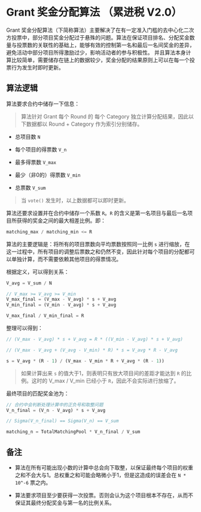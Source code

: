 # Grant 奖金分配算法 （累进税 V2.0）

Grant 奖金分配算法（下简称算法）主要解决了在有一定准入门槛的去中心化二次方投票中，部分项目奖金分配过于悬殊的问题。算法在保证项目排名、分配奖金数量与投票数的关联性的基础上，能够有效的控制第一名和最后一名间奖金的差异，避免活动中部分项目所得激励过少，影响活动者的参与积极性。
并且算法本身计算比较简单，需要储存在链上的数据较少，奖金分配的结果原则上可以在每一个投票行为发生时即时更新。

## 算法逻辑

算法要求合约中储存一下信息：

> 算法针对 Grant 每个 Round 的 每个 Category 独立计算分配结果，因此以下数据都以 Round + Category 作为索引分别储存。

- 总项目数 `N`

- 每个项目的得票数 `V_n`

- 最多得票数 `V_max`

- 最少（非0的）得票数 `V_min`

- 总票数 `V_sum`

> 当 `vote()` 发生时，以上数据都可以即时更新。

算法还要求设置并在合约中储存一个系数 `R`。`R` 的含义是第一名项目与最后一名项目所获得的奖金之间的最大相差比例。即：

```js
matching_max / matching_min <= R
```

算法的主要逻辑是：将所有的项目票数向平均票数按照同一比例 `s` 进行缩放，在这一过程中，所有项目的调整后票数之和仍然不变，因此针对每个项目的分配都可以单独计算，而不需要依赖其他项目的得票情况。

根据定义，可以得到关系：

```js
V_avg = V_sum / N

// V_max >= V_avg >= V_min
V_max_final = (V_max - V_avg) * s + V_avg
V_min_final = (V_min - V_avg) * s + V_avg

V_max_final / V_min_final = R
```

整理可以得到：

```js
// (V_max - V_avg) * s + V_avg = R * ((V_min - V_avg) * s + V_avg)

// (V_max - V_avg + (V_avg - V_min) * R) * s = V_avg * R - V_avg

s = V_avg * (R - 1) / (V_max - V_min * R + V_avg * (R - 1))
```

> 如果计算出来 `s` 的值大于1，则表明只有放大项目间的差距才能达到 `R` 的比例。这时的 V_max / V_min 已经小于 `R`，因此不会实际进行放缩了。

最终项目的匹配奖金池为：

```js
// 合约中会判断处理计算中的正负号和取整问题
V_n_final = (V_n - V_avg) * s + V_avg

// Sigma(V_n_final) == Sigma(V_n) == V_sum

matching_n = TotalMatchingPool * V_n_final / V_sum
```

## 备注

- 算法在所有可能出现小数的计算中总会向下取整，以保证最终每个项目的权重之和不会大与1。总权重之和可能会略微小于1，但是这造成的误差会在 `N * 10^-6` 票之内。

- 算法要求项目至少要获得一次投票。否则会认为这个项目根本不存在，从而不保证其最终分配奖金与第一名的比例关系。
